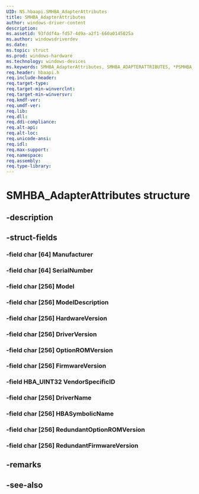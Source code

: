```yaml
---
UID: NS.hbaapi.SMHBA_AdapterAttributes
title: SMHBA_AdapterAttributes
author: windows-driver-content
description: 
ms.assetid: 93fddf4a-fd57-4d9a-a2f1-660a0145025a
ms.author: windowsdriverdev
ms.date: 
ms.topic: struct
ms.prod: windows-hardware
ms.technology: windows-devices
ms.keywords: SMHBA_AdapterAttributes, SMHBA_ADAPTERATTRIBUTES, *PSMHBA_ADAPTERATTRIBUTES
req.header: hbaapi.h
req.include-header:
req.target-type:
req.target-min-winverclnt:
req.target-min-winversvr:
req.kmdf-ver:
req.umdf-ver:
req.lib:
req.dll:
req.ddi-compliance:
req.alt-api:
req.alt-loc:
req.unicode-ansi:
req.idl:
req.max-support:
req.namespace:
req.assembly:
req.type-library:
---
```


# SMHBA_AdapterAttributes structure

## -description



## -struct-fields

### -field char [64] Manufacturer			
 	
### -field char [64] SerialNumber			
 	
### -field char [256] Model			
 	
### -field char [256] ModelDescription			
 	
### -field char [256] HardwareVersion			
 	
### -field char [256] DriverVersion			
 	
### -field char [256] OptionROMVersion			
 	
### -field char [256] FirmwareVersion			
 	
### -field HBA_UINT32 VendorSpecificID			
 	
### -field char [256] DriverName			
 	
### -field char [256] HBASymbolicName			
 	
### -field char [256] RedundantOptionROMVersion			
 	
### -field char [256] RedundantFirmwareVersion			
 	
## -remarks

## -see-also